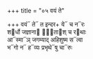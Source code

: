 +++
title = "०५ वयं ते"

+++
वयं᳓ ते᳓ त इन्दर+ ये᳓ च न᳓रः  
श᳓र्धो जज्ञाना᳓ या᳐ता᳓श् च र᳓थाः  
आ᳓स्मा᳓ञ् जगम्याद् अहिशुष्म स᳓त्वा  
भ᳓गो न᳓ ह᳓व्यः प्रभृथे᳓षु चा᳓रुः